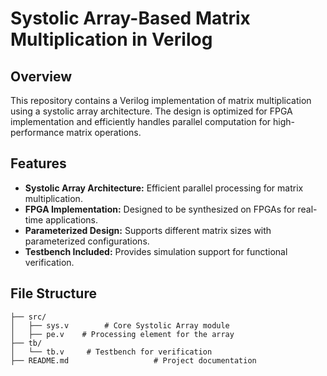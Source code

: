 # Systolic Array-Based Matrix Multiplication in Verilog

## Overview
This repository contains a Verilog implementation of matrix multiplication using a systolic array architecture. The design is optimized for FPGA implementation and efficiently handles parallel computation for high-performance matrix operations.

## Features
- **Systolic Array Architecture:** Efficient parallel processing for matrix multiplication.
- **FPGA Implementation:** Designed to be synthesized on FPGAs for real-time applications.
- **Parameterized Design:** Supports different matrix sizes with parameterized configurations.
- **Testbench Included:** Provides simulation support for functional verification.

## File Structure
```
├── src/
│   ├── sys.v        # Core Systolic Array module
│   ├── pe.v    # Processing element for the array
├── tb/
│   └── tb.v     # Testbench for verification
├── README.md                   # Project documentation
```
